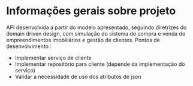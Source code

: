 # Informações gerais sobre projeto
API desenvolvida a partir do modelo apresentado, seguindo diretrizes do domain driven design, com simulação  do sistema de compra e venda de empreendimentos imobiliários  e gestão de clientes.
Pontos de desenvolvimento :
- Implementar serviço de cliente 
- Implementar repositório  para cliente (depende da implementação do serviço)
- Validar a necessidade de uso dos atributos de json
